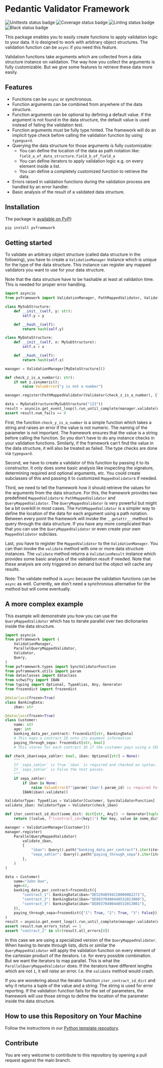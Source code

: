 # Pedantic Validator Framework

![Unittests status badge](https://github.com/Hochfrequenz/pedantic-validator-framework/workflows/Unittests/badge.svg)
![Coverage status badge](https://github.com/Hochfrequenz/pedantic-validator-framework/workflows/Coverage/badge.svg)
![Linting status badge](https://github.com/Hochfrequenz/pedantic-validator-framework/workflows/Linting/badge.svg)
![Black status badge](https://github.com/Hochfrequenz/pedantic-validator-framework/workflows/Formatting/badge.svg)


This package enables you to easily create functions to apply validation logic to your data. It is designed
to work with arbitrary object structures. The validation function can be `async` if you need this feature.

Validation functions take arguments which are collected from a data structure instance on validation. The way how you
collect the arguments is fully customizable. But we give some features to retrieve these data more easily.

## Features
- Functions can be `async` or synchronous.
- Function arguments can be combined from anywhere of the data structure.
- Function arguments can be optional by defining a default value. If the argument is not found in the data structure,
  the default value is used instead of failing the validation test.
- Function arguments must be fully type hinted. The framework will do an implicit type check before calling the
  validation function by using `typeguard`.
- Querying the data structure for those arguments is fully customizable:
  - You can define the location of the data as path notation like: `field_a_of_data_structure.field_b_of_field_a`
  - You can define iterators to apply validation logic e.g. on every element inside a list.
  - You can define a completely customized function to retrieve the data.
- Errors raised in validation functions during the validation process are handled by an error handler.
- Basic analysis of the result of a validated data structure.

## Installation
The package is [available on PyPI](https://pypi.org/project/pvframework/):
```bash
pip install pvframework
```

## Getting started
To validate an arbitrary object structure (called data structure in the following), you have to create a
`ValidationManager` instance which is unique for the type of the data structure. This instance can
register any mapped validators you want to use for your data structure.

Note that the data structure have to be hashable at least at validation time. This is needed for proper error handling.

```python
import asyncio
from pvframework import ValidationManager, PathMappedValidator, Validator

class MySubStructure:
    def __init__(self, y: str):
        self.y = y

    def __hash__(self):
        return hash(self.y)

class MyDataStructure:
    def __init__(self, x: MySubStructure):
        self.x = x

    def __hash__(self):
        return hash(self.x)

manager = ValidationManager[MyDataStructure]()

def check_z_is_a_number(z: str):
    if not z.isnumeric():
        raise ValueError("y is not a number")

manager.register(PathMappedValidator(Validator(check_z_is_a_number), {"z": "x.y"}))

data = MyDataStructure(MySubStructure("123"))
result = asyncio.get_event_loop().run_until_complete(manager.validate(data))
assert result.num_fails == 0
```

First, the function `check_y_is_a_number` is a simple function which takes a string and raises an error if the value
is not numeric. The naming of the parameter is not important.
The framework ensures that the value is a string before calling the function. So you don't have to do any instance
checks in your validation functions. Similarly, if the framework can't find the value in the data structure, it will
also be treated as failed. The type checks are done via `typeguard`.

Second, we have to create a validator of this function by passing it to its constructor. It only does some basic
analysis like inspecting the signature, determining required and optional arguments, etc. You could create subclasses
of this and passing it to customized `MappedValidator`s if needed.

Third, we need to tell the framework how it should retrieve the values for the arguments from the data structure.
For this, the framework provides two predefined `MappedValidator`s: `PathMappedValidator` and `QueryMappedValidator`.
The `QueryMappedValidator` is very powerful but might be a bit overkill in most cases. The `PathMappedValidator` is
a simpler way to define the location of the data for each argument using a path notation.
Between every point the framework will invoke  the `__getattr__` method to query through the data structure.
If you have any more complicated than that you can use the `QueryMappedValidator` or even create your own
`MappedValidator` subclass.

Last, you have to register the `MappedValidator` to the `ValidationManager`. You can than invoke the `validate`
method with one or more data structure instances. The `validate` method returns a `ValidationResult` instance which
provides some basic analysis of the validation result if needed. Note that these analysis are only triggered on
demand but the object will cache any results.

Note: The validate method is `async` because the validation functions can be `async` as well. Currently, we don't need
a synchronous alternative for the method but will come eventually.

## A more complex example

This example will demonstrate you how you can use the `QueryMappedValidator` which has to iterate parallel over
two dictionaries inside the data structure.

```python
import asyncio
from pvframework import (
    ValidationManager,
    ParallelQueryMappedValidator,
    Validator,
    Query,
)
from pvframework.types import SyncValidatorFunction
from pvframework.utils import param
from dataclasses import dataclass
from schwifty import IBAN
from typing import Optional, TypeAlias, Any, Generator
from frozendict import frozendict

@dataclass(frozen=True)
class BankingData:
    iban: str

@dataclass(frozen=True)
class Customer:
    name: str
    age: int
    banking_data_per_contract: frozendict[str, BankingData]
    # This maps a contract ID onto its payment information
    paying_through_sepa: frozendict[str, bool]
    # This stores for each contract ID if the customer pays using a SEPA mandate

def check_iban(sepa_zahler: bool, iban: Optional[str] = None):
    """
    If `sepa_zahler` is True `iban` is required and checked on syntax.
    If `sepa_zahler` is False the test passes.
    """
    if sepa_zahler:
        if iban is None:
            raise ValueError(f"{param('iban').param_id} is required for sepa_zahler")
        IBAN(iban).validate()

ValidatorType: TypeAlias = Validator[Customer, SyncValidatorFunction]
validate_iban: ValidatorType = Validator(check_iban)

def iter_contract_id_dict(some_dict: dict[str, Any]) -> Generator[tuple[Any, str], None, None]:
    return ((value, f"[contract_id={key}]") for key, value in some_dict.items())

manager = ValidationManager[Customer]()
manager.register(
    ParallelQueryMappedValidator(
        validate_iban,
        {
            "iban": Query().path("banking_data_per_contract").iter(iter_contract_id_dict).path("iban"),
            "sepa_zahler": Query().path("paying_through_sepa").iter(iter_contract_id_dict),
        },
    )
)

data = Customer(
    name="John Doe",
    age=42,
    banking_data_per_contract=frozendict({
        "contract_1": BankingData(iban="DE52940594210000082271"),
        "contract_2": BankingData(iban="DE89370400440532013000"),
        "contract_3": BankingData(iban="DE89370400440532013001"),
    }),
    paying_through_sepa=frozendict({"1": True, "2": True, "3": False}),
)
result = asyncio.get_event_loop().run_until_complete(manager.validate(data))
assert result.num_errors_total == 1
assert "contract_2" in str(result.all_errors[0])
```

In this case we are using a specialized version of the `QueryMappedValidator`. When having to iterate through
lists, dicts or similar the `QueryMappedValidator` will apply the validation function on every element of the
cartesian product of the iterators. I.e. for every possible combination. But we want the iterators to map
parallel. This is what the `ParallelQueryMappedValidator` does. If the iterators have different lengths which are not
`1`, it will *raise* an error. I.e. the `validate` method would crash.

If you are wondering about the iterator function `iter_contract_id_dict` and why it returns a tuple of the value and
a string:
The string is used for error reporting. If the validation function fails for the set of parameters, the framework
will use those strings to define the location of the parameter inside the data structure.


## How to use this Repository on Your Machine

Follow the instructions in our [Python template repository](https://github.com/Hochfrequenz/python_template_repository#how-to-use-this-repository-on-your-machine).

## Contribute

You are very welcome to contribute to this repository by opening a pull request against the main branch.
